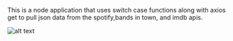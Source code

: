 This is a node application that uses switch case functions along with axios get to pull json data from the spotify,bands in town, and imdb apis.

![alt text]('https://github.com/mwarness/liri-Node-App/blob/master/Screen%20Shot%202019-10-06%20at%206.33.28%20PM.png?raw=true')
 